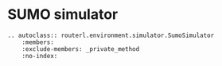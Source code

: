 # SUMO simulator

```{eval-rst}
.. autoclass:: routerl.environment.simulator.SumoSimulator
    :members:
    :exclude-members: _private_method
    :no-index:
```